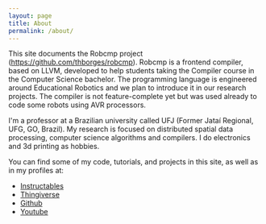 ```yaml
---
layout: page
title: About
permalink: /about/
---
```

This site documents the Robcmp project (https://github.com/thborges/robcmp). Robcmp is a frontend compiler, based on LLVM, developed to help students taking the Compiler course in the Computer Science bachelor. The programming language is engineered around Educational Robotics and we plan to introduce it in our research projects. The compiler is not feature-complete yet but was used already to code some robots using AVR processors.

I'm a professor at a Brazilian university called UFJ (Former Jataí Regional, UFG, GO, Brazil). My research is focused on distributed spatial data processing, computer science algorithms and compilers. I do electronics and 3d printing as hobbies.

You can find some of my code, tutorials, and projects in this site, as well as in my profiles  at:

* [Instructables](https://www.instructables.com/member/thborges/instructables/)
* [Thingiverse](https://www.thingiverse.com/thborges/designs)
* [Github](https://github.com/thborges)
* [Youtube](https://www.youtube.com/channel/UChu-29XTZuoXI745ALKHlxA)

